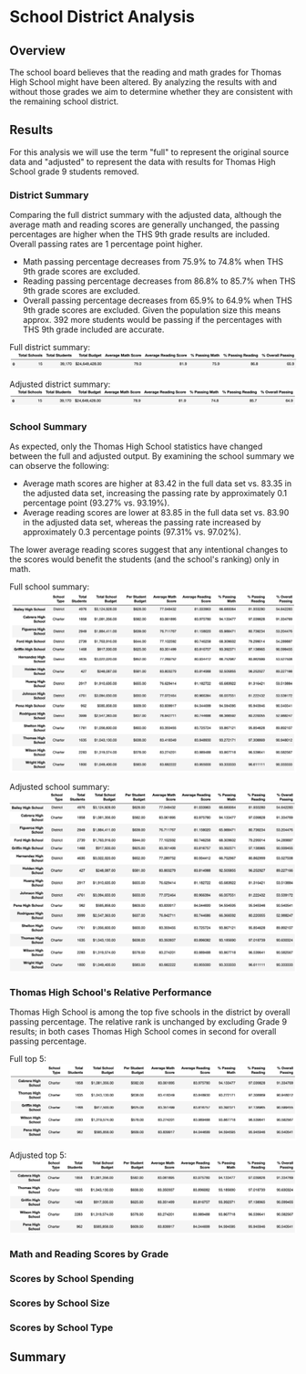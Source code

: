 # School District Analysis

## Overview

The school board believes that the reading and math grades for Thomas High School might have been altered. By analyzing the results with and without those grades we aim to determine whether they are consistent with the remaining school district. 

## Results

For this analysis we will use the term "full" to represent the original source data and "adjusted" to represent the data with results for Thomas High School grade 9 students removed.

### District Summary
Comparing the full district summary with the adjusted data, although the average math and reading scores are generally unchanged, the passing percentages are higher when the THS 9th grade results are included. Overall passing rates are 1 percentage point higher.

* Math passing percentage decreases from 75.9% to 74.8% when THS 9th grade scores are excluded.
* Reading passing percentage decreases from 86.8% to 85.7% when THS 9th grade scores are excluded.
* Overall passing percentage decreases from 65.9% to 64.9% when THS 9th grade scores are excluded. Given the population size this means approx. 392 more students would be passing if the percentages with THS 9th grade included are accurate.

Full district summary:
![Full district summary](<./Resources/full/district.png>)

Adjusted district summary:
![Adjusted district summary](<./Resources/adjusted/district.png>)

### School Summary

As expected, only the Thomas High School statistics have changed between the full and adjusted output. By examining the school summary we can observe the following:

* Average math scores are higher at 83.42 in the full data set vs. 83.35 in the adjusted data set, increasing the passing rate by approximately 0.1 percentage point (93.27% vs. 93.19%).
* Average reading scores are lower at 83.85 in the full data set vs. 83.90 in the adjusted data set, whereas the passing rate increased by approximately 0.3 percentage points (97.31% vs. 97.02%).

The lower average reading scores suggest that any intentional changes to the scores would benefit the students (and the school's ranking) only in math.

Full school summary:
![Full school summary](<./Resources/full/school-summary.png>)

Adjusted school summary:
![Adjusted school summary](<./Resources/adjusted/school-summary.png>)

### Thomas High School's Relative Performance

Thomas High School is among the top five schools in the district by overall passing percentage. The relative rank is unchanged by excluding Grade 9 results; in both cases Thomas High School comes in second for overall passing percentage.

Full top 5:
![Full top 5 schools](<./Resources/full/top-schools.png>)

Adjusted top 5:
![Adjusted top 5 schools](<./Resources/adjusted/top-schools.png>)

### Math and Reading Scores by Grade

### Scores by School Spending

### Scores by School Size

### Scores by School Type

## Summary

